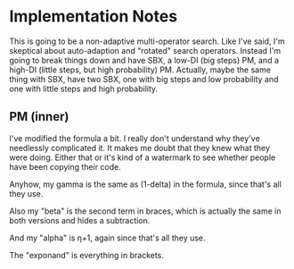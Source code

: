 # Implementation Notes

This is going to be a non-adaptive multi-operator search.  Like I've
said, I'm skeptical about auto-adaption and "rotated" search
operators.  Instead I'm going to break things down and have SBX, a
low-DI (big steps) PM, and a high-DI (little steps, but high
probability) PM.  Actually, maybe the same thing with SBX, have two
SBX, one with big steps and low probability and one with little
steps and high probability.


## PM (inner)

I've modified the formula a bit. I really don't understand why
they've needlessly complicated it.  It makes me doubt that they knew
what they were doing.  Either that or it's kind of a watermark to
see whether people have been copying their code.

Anyhow, my gamma is the same as (1-delta) in the formula, since
that's all they use.

Also my "beta" is the second term in braces, which is actually the
same in both versions and hides a subtraction.

And my "alpha" is η+1, again since that's all they use.

The "exponand" is everything in brackets.
